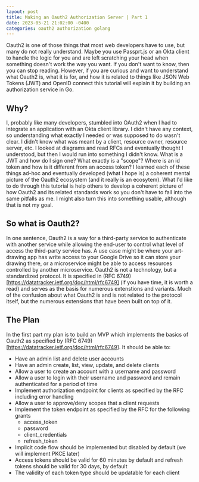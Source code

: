 ```yaml
---
layout: post
title: Making an Oauth2 Authorization Server | Part 1
date: 2023-05-21 21:02:00 -0400
categories: oauth2 authorization golang
---
```


Oauth2 is one of those things that most web developers have to use, but many do not really understand. Maybe you use Passprt.js or an Okta client to handle the logic for you and are left scratching your head when something doesn't work the way you want. If you don't want to know, then you can stop reading. However, if you are curious and want to understand what Oauth2 is, what it is for, and how it is related to things like JSON Web Tokens (JWT) and OpenID connect this tutorial will explain it by building an authorization service in Go.

## Why?

I, probably like many developers, stumbled into OAuth2 when I had to integrate an application with an Okta client library. I didn't have any context, so understanding what exactly I needed or was supposed to do wasn't clear. I didn't know what was meant by a client, resource owner, resource server, etc. I looked at diagrams and read RFCs and eventually thought I understood, but then I would run into something I didn't know. What is a JWT and how do I sign one? What exactly is a "scope"? Where is an id token and how is it different from an access token? I learned each of these things ad-hoc and eventually developed (what I hope is) a coherent mental picture of the Oauth2 ecosystem (and it really is an ecosytem). What I'd like to do through this tutorial is help others to develop a coherent picture of how Oauth2 and its related standards work so you don't have to fall into the same pitfalls as me. I might also turn this into something usable, although that is not my goal. 

## So what is Oauth2?

In one sentence, Oauth2 is a way for a third-party service to authenticate with another service while allowing the end-user to control what level of access the third-party service has. A use case might be where your art-drawing app has write access to your Google Drive so it can store your drawing there, or a microservice might be able to access resources controlled by another microservice. Oauth2 is not a technology, but a standardized protocol. It is specified in (RFC 6749)[https://datatracker.ietf.org/doc/html/rfc6749] (if you have time, it is worth a read) and serves as the basis for numerous extenstions and variants. Much of the confusion about what Oauth2 is and is not related to the protocol itself, but the numerous extensions that have been built on top of it. 

## The Plan

In the first part my plan is to build an MVP which implements the basics of Oauth2 as specified by (RFC 6749)[https://datatracker.ietf.org/doc/html/rfc6749]. It should be able to:

* Have an admin list and delete user accounts
* Have an admin create, list, view, update, and delete clients
* Allow a user to create an account with a username and password
* Allow a user to login with their username and password and remain authenticated for a period of time
* Implement authorization endpoint for clients as specified by the RFC including error handling
* Allow a user to approve/deny scopes that a client requests
* Implement the token endpoint as specified by the RFC for the following grants
    * access_token
    * password
    * client_credentials
    * refresh_token
* Implicit  code flow should be implemented but disabled by default (we will implement PKCE later)
* Access tokens should be valid for 60 minutes by default and refresh tokens should be valid for 30 days, by default
* The validity of each token type should be updatable for each client